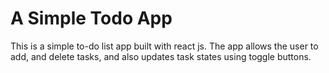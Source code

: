 # A Simple Todo App

This is a simple to-do list app built with react js. 
The app allows the user to add, and delete tasks, and also updates task states using toggle buttons.
